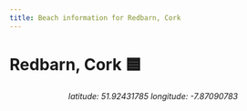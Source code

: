 ```yaml
---
title: Beach information for Redbarn, Cork
---
```

# Redbarn, Cork 🟦

<div align="center"><i>latitude: 51.92431785 longitude: -7.87090783</i></div>